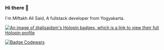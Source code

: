 ### Hi there 👋

I'm Miftakh Ali Said,
A fullstack developer from Yogyakarta.

[![An image of @alisaidsm's Holopin badges, which is a link to view their full Holopin profile](https://holopin.me/alisaidsm)](https://holopin.io/@alisaidsm)

[![Badge Codewars](https://www.codewars.com/users/alisaid-sm/badges/small)](https://www.codewars.com/users/alisaid-sm/badges/small)

<!--
**alisaid-sm/alisaid-sm** is a ✨ _special_ ✨ repository because its `README.md` (this file) appears on your GitHub profile.

Here are some ideas to get you started:

- 🔭 I’m currently working on ...
- 🌱 I’m currently learning ...
- 👯 I’m looking to collaborate on ...
- 🤔 I’m looking for help with ...
- 💬 Ask me about ...
- 📫 How to reach me: ...
- 😄 Pronouns: ...
- ⚡ Fun fact: ...
-->
